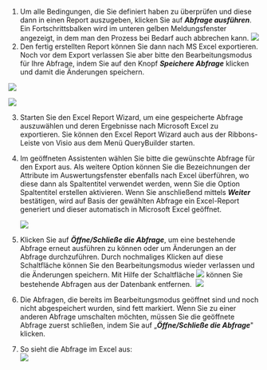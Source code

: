 

1.  Um alle Bedingungen, die Sie definiert haben zu überprüfen und diese
    dann in einen Report auszugeben, klicken Sie auf ***Abfrage
    ausführen***. Ein Fortschrittsbalken wird im unteren gelben
    Meldungsfenster angezeigt, in dem man den Prozess bei Bedarf auch
    abbrechen kann.
    ![](//images.ctfassets.net/utx1h0gfm1om/6q8meSOEGkCYiSY2yQWIyC/80d86cbb71d79cd52d9af700253a7633/1018594.png)
2.  Den fertig erstellten Report können Sie dann nach MS Excel
    exportieren. Noch vor dem Export verlassen Sie aber bitte den
    Bearbeitungsmodus für Ihre Abfrage, indem Sie auf den Knopf
    ***Speichere Abfrage*** klicken und damit die Änderungen speichern.
    
  ![](//images.ctfassets.net/utx1h0gfm1om/k2Z5zE4r5YmkQq06gYKCS/358cfb0e4f4301a44533e3f809c6c94d/1018609.png)

  ![](//images.ctfassets.net/utx1h0gfm1om/12V05xCV2uWIYI8cwo2cIi/feaf2aad1a1255660229828d1bfff379/1018604.png)

    
3.  Starten Sie den Excel Report Wizard, um eine gespeicherte Abfrage
    auszuwählen und deren Ergebnisse nach Microsoft Excel zu
    exportieren. Sie können den Excel Report Wizard auch aus der
    Ribbons-Leiste von Visio aus dem Menü QueryBuilder starten.
4.  Im geöffneten Assistenten wählen Sie bitte die gewünschte Abfrage
    für den Export aus. Als weitere Option können Sie die Bezeichnungen
    der Attribute im Auswertungsfenster ebenfalls nach Excel überführen,
    wo diese dann als Spaltentitel verwendet werden, wenn Sie die Option
    Spaltentitel erstellen aktivieren. Wenn Sie anschließend mittels
    ***Weiter*** bestätigen, wird auf Basis der gewählten Abfrage ein
    Excel-Report generiert und dieser automatisch in Microsoft Excel
    geöffnet. 
    
    ![](//images.ctfassets.net/utx1h0gfm1om/6dd9kcvxPGgYGGyMAmecSM/d08a116b6f1c8eef684f9ecadc647583/1018619.png)
5.  Klicken Sie auf ***Öffne/Schließe die Abfrage***, um eine bestehende
    Abfrage erneut ausführen zu können oder um Änderungen an der Abfrage
    durchzuführen. Durch nochmaliges Klicken auf diese Schaltfläche
    können Sie den Bearbeitungsmodus wieder verlassen und die Änderungen
    speichern. Mit Hilfe der Schaltfläche
    ![](//images.ctfassets.net/utx1h0gfm1om/6t03DKJHGMQq0oiiiisO6k/ce85ddede0ef7c3e8ece4d068cc33e9f/1018614.png) können Sie bestehende Abfragen
    aus der Datenbank entfernen. 
    ![](//images.ctfassets.net/utx1h0gfm1om/5XuA4Apm12o0ui4segYIqg/8b206ecacf0ae1656638b7686e8cf9fb/1018629.png)
6.  Die Abfragen, die bereits im Bearbeitungsmodus geöffnet sind und
    noch nicht abgespeichert wurden, sind fett markiert. Wenn Sie zu
    einer anderen Abfrage umschalten möchten, müssen Sie die geöffnete
    Abfrage zuerst schließen, indem Sie auf „***Öffne/Schließe die
    Abfrage***" klicken.
7.  So sieht die Abfrage im Excel aus:  
    ![](//images.ctfassets.net/utx1h0gfm1om/2tKeI8DzhWqKOwcUOoGEcI/7ade0f903f42bfb2ebbd55f0b25670ca/1018624.png)




